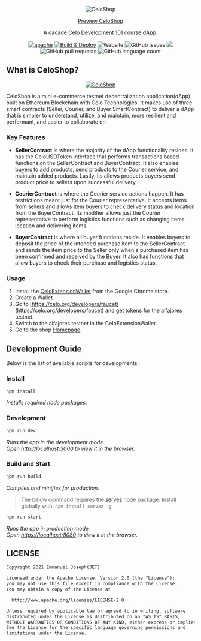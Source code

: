 <p align="center">
  <img src="https://i.ibb.co/tD3MC3f/celoshop.png" alt="CeloShop"/>
</p>

<p align="center">
  <a href="https://emmanueljet.github.io/celoshop-dacade" target="_blank">Preview CeloShop</a>
</p>

<p align="center">
  A dacade <a href="https://dacade.org/communities/celo-development-101" target="_blank">Celo Development 101</a> course dApp.
</p>

<p align="center">
<a href="https://opensource.org/licenses/Apache-2.0"><img alt="apache" src="https://img.shields.io/badge/License-Apache%202.0-blue.svg"></a>
<a href="https://github.com/emmanuelJet/celoshop-dacade/actions/workflows/build_and_deploy.yml"><img alt="Build & Deploy" src="https://github.com/emmanuelJet/celoshop-dacade/actions/workflows/build_and_deploy.yml/badge.svg?branch=main"></a>
<img alt="Website" src="https://img.shields.io/website?down_color=red&down_message=Offiline&label=CeloShop&up_color=green&up_message=Online&url=https%3A%2F%2Femmanueljet.github.io%2Fceloshop-dacade">
<img alt="GitHub issues" src="https://img.shields.io/github/issues/emmanuelJet/celoshop-dacade">
<img src="https://img.shields.io/badge/PRs-welcome-brightgreen.svg?style=flat">
<img alt="GitHub pull requests" src="https://img.shields.io/github/issues-pr/emmanueljet/celoshop-dacade">
<img alt="GitHub language count" src="https://img.shields.io/github/languages/count/emmanuelJet/celoshop-dacade">
</p>

## What is CeloShop?

<p align="center">
  <a href="https://emmanueljet.github.io/celoshop-dacade" target="_blank"><img src="https://i.ibb.co/7KrPmFJ/CeloShop.png" alt="CeloShop"></a>
</p>

CeloShop is a mini e-commerce testnet decentralization application(dApp) built on Ethereum Blockchain with Celo Technologies. It makes use of three smart contracts (Seller, Courier, and Buyer SmartContract) to deliver a dApp that is simpler to understand, utilize, and maintain, more resilient and performant, and easier to collaborate on

### Key Features

* **SellerContract** is where the majority of the dApp functionality resides. It has the CeloUSDToken interface that performs transactions based functions on the SellerContract and BuyerContract. It also enables buyers to add products, send products to the Courier service, and maintain added products. Lastly, its allows products buyers send product price to sellers upon successful delivery.

* **CourierContract** is where the Courier service actions happen. It has restrictions meant just for the Courier representative. It accepts items from sellers and allows item buyers to check delivery status and location from the BuyerContract. Its modifier allows just the Courier representative to perform logistics functions such as changing items location and delivering items.

* **BuyerContract** is where all buyer functions reside. It enables buyers to deposit the price of the intended purchase item to the SellerContract and sends the item price to the Seller only when a purchased item has been confirmed and received by the Buyer. It also has functions that allow buyers to check their purchase and logistics status.

### Usage

1. Install the [CeloExtensionWallet](https://chrome.google.com/webstore/detail/celoextensionwallet/kkilomkmpmkbdnfelcpgckmpcaemjcdh?hl=en) from the Google Chrome store.
2. Create a Wallet.
3. Go to [https://celo.org/developers/faucet](https://celo.org/developers/faucet) and get tokens for the alfajores testnet.
4. Switch to the alfajores testnet in the CeloExtensionWallet.
5. Go to the shop [Homepage](https://emmanueljet.github.io/celoshop-dacade).

## Development Guide

Below is the list of available scripts for developments;

### Install

```bash
npm install
```

*Installs required node packages.*

### Development

```bash
npm run dev
```

*Runs the app in the development mode.\
Open [http://localhost:3000](http://localhost:3000) to view it in the browser.*

### Build and Start

```bash
npm run build
```

*Compiles and minifies for production.*

> The below command requires the [servez](https://www.npmjs.com/package/servez) node package. Install globally with: ```npm install servez -g```

```bash
npm run start
```

*Runs the app in production mode.\
Open [https://localhost:8080](https://localhost:8080) to view it in the browser.*

## LICENSE

```md
Copyright 2021 Emmanuel Joseph(JET)

Licensed under the Apache License, Version 2.0 (the "License");
you may not use this file except in compliance with the License.
You may obtain a copy of the License at

  http://www.apache.org/licenses/LICENSE-2.0

Unless required by applicable law or agreed to in writing, software
distributed under the License is distributed on an "AS IS" BASIS,
WITHOUT WARRANTIES OR CONDITIONS OF ANY KIND, either express or implied.
See the License for the specific language governing permissions and
limitations under the License.
```
